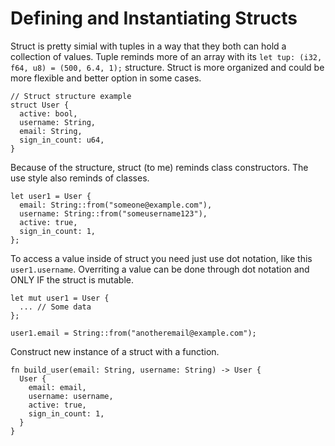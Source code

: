 # Defining and Instantiating Structs

Struct is pretty simial with tuples in a way that they both can hold a collection of values. Tuple reminds more of an array with its `let tup: (i32, f64, u8) = (500, 6.4, 1);` structure. Struct is more organized and could be more flexible and better option in some cases.

```
// Struct structure example
struct User {
  active: bool,
  username: String,
  email: String,
  sign_in_count: u64,
}
```

Because of the structure, struct (to me) reminds class constructors. The use style also reminds of classes.

```
let user1 = User {
  email: String::from("someone@example.com"),
  username: String::from("someusername123"),
  active: true,
  sign_in_count: 1,
};
```

To access a value inside of struct you need just use dot notation, like this `user1.username`. Overriting a value can be done through dot notation and ONLY IF the struct is mutable.

```
let mut user1 = User {
  ... // Some data
};

user1.email = String::from("anotheremail@example.com");
```

Construct new instance of a struct with a function.

```
fn build_user(email: String, username: String) -> User {
  User {
    email: email,
    username: username,
    active: true,
    sign_in_count: 1,
  }
}

```